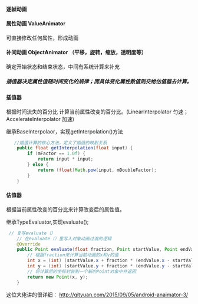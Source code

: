 #### 逐帧动画
#### 属性动画 ValueAnimator 
可直接修改任何属性，形成动画

#### 补间动画 ObjectAnimator （平移，旋转，缩放，透明度等）
确定开始状态和结束状态，中间有系统计算来补充

##### 插值器决定属性值随时间变化的规律；而具体变化属性数值则交给估值器去计算。
#### 插值器
根据时间流失的百分比 计算当前属性改变的百分比。(LinearInterpolator 匀速；AccelerateInterpolator 加速)

继承BaseInterpolaor，实现getInterpolation()方法

```java
   //插值计算的核心方法，定义了插值的映射关系
    public float getInterpolation(float input) {
        if (mFactor == 1.0f) {
            return input * input;
        } else {
            return (float)Math.pow(input, mDoubleFactor);
        }
    }
```
#### 估值器
根据当前属性改变的百分比来计算改变后的属性值。

继承TypeEvaluator<T>,实现evaluate();

```java
 // 复写evaluate（）
    // 在evaluate（）里写入对象动画过渡的逻辑
    @Override
    public Point evaluate(float fraction, Point startValue, Point endValue) {
        // 根据fraction来计算当前动画的x和y的值
        int x = (int) (startValue.x + fraction * (endValue.x - startValue.x));
        int y = (int) (startValue.y + fraction * (endValue.y - startValue.y));
        // 将计算后的坐标封装到一个新的Point对象中并返回
        return new Point(x, y);
    }
```

这位大佬讲的很详细： http://gityuan.com/2015/09/05/android-anaimator-3/